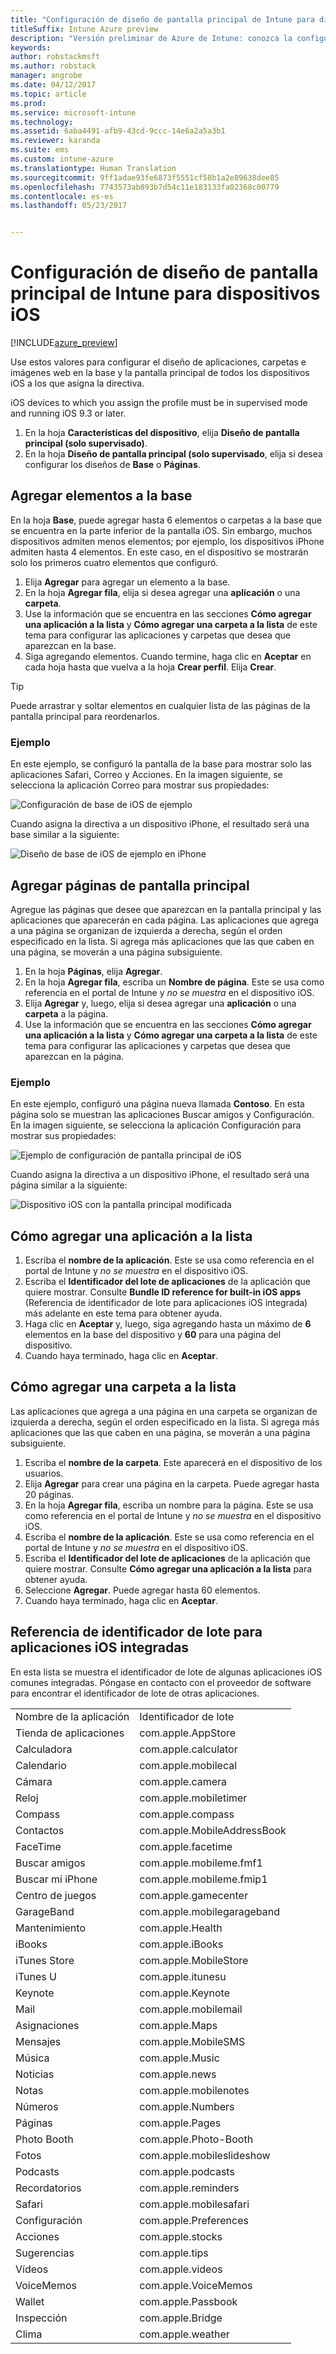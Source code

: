 ```yaml
---
title: "Configuración de diseño de pantalla principal de Intune para dispositivos iOS"
titleSuffix: Intune Azure preview
description: "Versión preliminar de Azure de Intune: conozca la configuración que puede usar para personalizar la pantalla principal y la base de los dispositivos iOS."
keywords: 
author: robstackmsft
ms.author: robstack
manager: angrobe
ms.date: 04/12/2017
ms.topic: article
ms.prod: 
ms.service: microsoft-intune
ms.technology: 
ms.assetid: 6aba4491-afb9-43cd-9ccc-14e6a2a5a3b1
ms.reviewer: karanda
ms.suite: ems
ms.custom: intune-azure
ms.translationtype: Human Translation
ms.sourcegitcommit: 9ff1adae93fe6873f5551cf58b1a2e89638dee85
ms.openlocfilehash: 7743573ab893b7d54c11e183133fa02368c00779
ms.contentlocale: es-es
ms.lasthandoff: 05/23/2017


---
```


# <a name="intune-home-screen-layout-settings-for-ios-devices"></a>Configuración de diseño de pantalla principal de Intune para dispositivos iOS

[!INCLUDE[azure_preview](./includes/azure_preview.md)]

Use estos valores para configurar el diseño de aplicaciones, carpetas e imágenes web en la base y la pantalla principal de todos los dispositivos iOS a los que asigna la directiva.

iOS devices to which you assign the profile must be in supervised mode and running iOS 9.3 or later.

1. En la hoja **Características del dispositivo**, elija **Diseño de pantalla principal (solo supervisado)**.
2. En la hoja **Diseño de pantalla principal (solo supervisado**, elija si desea configurar los diseños de **Base** o **Páginas**.

## <a name="add-items-to-the-dock"></a>Agregar elementos a la base

En la hoja **Base**, puede agregar hasta 6 elementos o carpetas a la base que se encuentra en la parte inferior de la pantalla iOS. Sin embargo, muchos dispositivos admiten menos elementos; por ejemplo, los dispositivos iPhone admiten hasta 4 elementos. En este caso, en el dispositivo se mostrarán solo los primeros cuatro elementos que configuró.

1. Elija **Agregar** para agregar un elemento a la base.
2. En la hoja **Agregar fila**, elija si desea agregar una **aplicación** o una **carpeta**.
3. Use la información que se encuentra en las secciones **Cómo agregar una aplicación a la lista** y **Cómo agregar una carpeta a la lista** de este tema para configurar las aplicaciones y carpetas que desea que aparezcan en la base.
4. Siga agregando elementos. Cuando termine, haga clic en **Aceptar** en cada hoja hasta que vuelva a la hoja **Crear perfil**. Elija **Crear**.

>[!TIP]
> Puede arrastrar y soltar elementos en cualquier lista de las páginas de la pantalla principal para reordenarlos. 

### <a name="example"></a>Ejemplo

En este ejemplo, se configuró la pantalla de la base para mostrar solo las aplicaciones Safari, Correo y Acciones. En la imagen siguiente, se selecciona la aplicación Correo para mostrar sus propiedades:

![Configuración de base de iOS de ejemplo](http://i.imgur.com/FfFiUcP.png)

Cuando asigna la directiva a un dispositivo iPhone, el resultado será una base similar a la siguiente:

![Diseño de base de iOS de ejemplo en iPhone](http://i.imgur.com/bAgCe8F.png)

## <a name="add-home-screen-pages"></a>Agregar páginas de pantalla principal

Agregue las páginas que desee que aparezcan en la pantalla principal y las aplicaciones que aparecerán en cada página. Las aplicaciones que agrega a una página se organizan de izquierda a derecha, según el orden especificado en la lista. Si agrega más aplicaciones que las que caben en una página, se moverán a una página subsiguiente.


1. En la hoja **Páginas**, elija **Agregar**.
2. En la hoja **Agregar fila**, escriba un **Nombre de página**. Este se usa como referencia en el portal de Intune y *no se muestra* en el dispositivo iOS.
3. Elija **Agregar** y, luego, elija si desea agregar una **aplicación** o una **carpeta** a la página.
4. Use la información que se encuentra en las secciones **Cómo agregar una aplicación a la lista** y **Cómo agregar una carpeta a la lista** de este tema para configurar las aplicaciones y carpetas que desea que aparezcan en la página.

### <a name="example"></a>Ejemplo

En este ejemplo, configuró una página nueva llamada **Contoso**. En esta página solo se muestran las aplicaciones Buscar amigos y Configuración. En la imagen siguiente, se selecciona la aplicación Configuración para mostrar sus propiedades:

![Ejemplo de configuración de pantalla principal de iOS](http://i.imgur.com/Jc2OxyX.png)

Cuando asigna la directiva a un dispositivo iPhone, el resultado será una página similar a la siguiente:

![Dispositivo iOS con la pantalla principal modificada](http://i.imgur.com/Bd37PHa.png)

## <a name="how-to-add-an-app-to-the-list"></a>Cómo agregar una aplicación a la lista

1. Escriba el **nombre de la aplicación**. Este se usa como referencia en el portal de Intune y *no se muestra* en el dispositivo iOS.
2. Escriba el **Identificador del lote de aplicaciones** de la aplicación que quiere mostrar. Consulte **Bundle ID reference for built-in iOS apps** (Referencia de identificador de lote para aplicaciones iOS integrada) más adelante en este tema para obtener ayuda.
3. Haga clic en **Aceptar** y, luego, siga agregando hasta un máximo de **6** elementos en la base del dispositivo y **60** para una página del dispositivo.
4. Cuando haya terminado, haga clic en **Aceptar**.

## <a name="how-to-add-a-folder-to-the-list"></a>Cómo agregar una carpeta a la lista

Las aplicaciones que agrega a una página en una carpeta se organizan de izquierda a derecha, según el orden especificado en la lista. Si agrega más aplicaciones que las que caben en una página, se moverán a una página subsiguiente.

1. Escriba el **nombre de la carpeta**. Este aparecerá en el dispositivo de los usuarios.
2. Elija **Agregar** para crear una página en la carpeta. Puede agregar hasta 20 páginas.
3. En la hoja **Agregar fila**, escriba un nombre para la página. Este se usa como referencia en el portal de Intune y *no se muestra* en el dispositivo iOS.
3. Escriba el **nombre de la aplicación**. Este se usa como referencia en el portal de Intune y *no se muestra* en el dispositivo iOS.
2. Escriba el **Identificador del lote de aplicaciones** de la aplicación que quiere mostrar. Consulte **Cómo agregar una aplicación a la lista** para obtener ayuda.
3. Seleccione **Agregar**. Puede agregar hasta 60 elementos.
4. Cuando haya terminado, haga clic en **Aceptar**.


## <a name="bundle-id-reference-for-built-in-ios-apps"></a>Referencia de identificador de lote para aplicaciones iOS integradas

En esta lista se muestra el identificador de lote de algunas aplicaciones iOS comunes integradas. Póngase en contacto con el proveedor de software para encontrar el identificador de lote de otras aplicaciones. 

|||
|-|-|
|Nombre de la aplicación|Identificador de lote|
|Tienda de aplicaciones|com.apple.AppStore|
|Calculadora|com.apple.calculator|
|Calendario|com.apple.mobilecal|
|Cámara|com.apple.camera|
|Reloj|com.apple.mobiletimer|
|Compass|com.apple.compass|
|Contactos|com.apple.MobileAddressBook|
|FaceTime|com.apple.facetime|
|Buscar amigos|com.apple.mobileme.fmf1|
|Buscar mi iPhone|com.apple.mobileme.fmip1|
|Centro de juegos|com.apple.gamecenter|
|GarageBand|com.apple.mobilegarageband|
|Mantenimiento|com.apple.Health|
|iBooks|com.apple.iBooks|
|iTunes Store|com.apple.MobileStore|
|iTunes U|com.apple.itunesu|
|Keynote|com.apple.Keynote|
|Mail|com.apple.mobilemail|
|Asignaciones|com.apple.Maps|
|Mensajes|com.apple.MobileSMS|
|Música|com.apple.Music|
|Noticias|com.apple.news|
|Notas|com.apple.mobilenotes|
|Números|com.apple.Numbers|
|Páginas|com.apple.Pages|
|Photo Booth|com.apple.Photo-Booth|
|Fotos|com.apple.mobileslideshow|
|Podcasts|com.apple.podcasts|
|Recordatorios|com.apple.reminders|
|Safari|com.apple.mobilesafari|
|Configuración|com.apple.Preferences|
|Acciones|com.apple.stocks|
|Sugerencias|com.apple.tips|
|Vídeos|com.apple.videos|
|VoiceMemos|com.apple.VoiceMemos|
|Wallet|com.apple.Passbook|
|Inspección|com.apple.Bridge|
|Clima|com.apple.weather|


